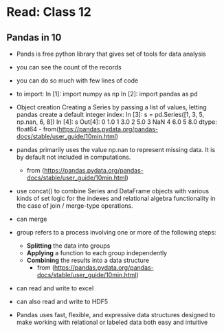 # Read: Class 12
## Pandas in 10
- Pands is free python library that gives set of tools for data analysis
- you can see the count of the records
- you can do so much with few lines of code
- to import:
	In [1]: import numpy as np
	In [2]: import pandas as pd

- Object creation
Creating a Series by passing a list of values, letting pandas create a default integer index:
	In [3]: s = pd.Series([1, 3, 5, np.nan, 6, 8])
	In [4]: s
	Out[4]: 
	0    1.0
	1    3.0
	2    5.0
	3    NaN
	4    6.0
	5    8.0
	dtype: float64
		- from(https://pandas.pydata.org/pandas-docs/stable/user_guide/10min.html)



- pandas primarily uses the value np.nan to represent missing data. It is by default not included in computations. 
	- from (https://pandas.pydata.org/pandas-docs/stable/user_guide/10min.html)


- use concat() to combine Series and DataFrame objects with various kinds of set logic for the indexes and 
	relational algebra functionality in the case of join / merge-type operations.

- can merge
- group refers to a process  involving one or more of the following steps:
	- **Splitting** the data into groups
	- **Applying** a function to each group independently
	- **Combining** the results into a data structure
		- from (https://pandas.pydata.org/pandas-docs/stable/user_guide/10min.html)
- can read and write to excel
- can also read and write to HDF5

- Pandas uses fast, flexible, and expressive data structures designed to make working with relational or labeled data 
	both easy and intuitive